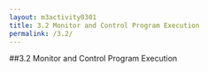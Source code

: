 ```yaml
---
layout: m3activity0301
title: 3.2 Monitor and Control Program Execution
permalink: /3.2/
---
```

##3.2 Monitor and Control Program Execution
